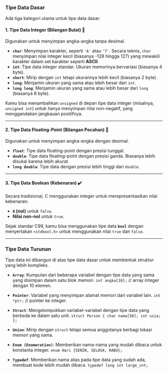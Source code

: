 ### Tipe Data Dasar

Ada tiga kategori utama untuk tipe data dasar:

#### 1. Tipe Data Integer (Bilangan Bulat) 🔢
Digunakan untuk menyimpan angka-angka tanpa desimal.
- **`char`**: Menyimpan karakter, seperti `'A'` atau `'7'`. Secara teknis, `char` menyimpan nilai integer kecil (biasanya -128 hingga 127) yang mewakili karakter dalam set karakter seperti **ASCII**.
- **`int`**: Tipe data integer standar. Ukuran memorinya bervariasi (biasanya 4 byte).
- **`short`**: Mirip dengan `int` tetapi ukurannya lebih kecil (biasanya 2 byte).
- **`long`**: Menjamin ukuran yang sama atau lebih besar dari `int`.
- **`long long`**: Menjamin ukuran yang sama atau lebih besar dari `long` (biasanya 8 byte).

Kamu bisa menambahkan `unsigned` di depan tipe data integer (misalnya, `unsigned int`) untuk hanya menyimpan nilai non-negatif, yang menggandakan jangkauan positifnya.

---

#### 2. Tipe Data Floating-Point (Bilangan Pecahan) 🔬
Digunakan untuk menyimpan angka-angka dengan desimal.
- **`float`**: Tipe data floating-point dengan presisi tunggal.
- **`double`**: Tipe data floating-point dengan presisi ganda. Biasanya lebih disukai karena lebih akurat.
- **`long double`**: Tipe data dengan presisi lebih tinggi dari `double`.

---

#### 3. Tipe Data Boolean (Kebenaran) ✔️
Secara tradisional, C menggunakan integer untuk merepresentasikan nilai kebenaran:
- **`0` (nol)** untuk `false`.
- **Nilai non-nol** untuk `true`.

Sejak standar C99, kamu bisa menggunakan tipe data **`bool`** dengan menyertakan `<stdbool.h>` untuk menggunakan nilai `true` dan `false`.

---

### Tipe Data Turunan

Tipe data ini dibangun di atas tipe data dasar untuk membentuk struktur yang lebih kompleks.

- **`Array`**: Kumpulan dari beberapa variabel dengan tipe data yang sama yang disimpan dalam satu blok memori.
    `int angka[10];` // array integer dengan 10 elemen.

- **`Pointer`**: Variabel yang menyimpan alamat memori dari variabel lain.
    `int *ptr;` // pointer ke integer.

- **`Struct`**: Mengelompokkan variabel-variabel dengan tipe data yang berbeda ke dalam satu unit.
    `struct Person { char nama[50]; int usia; };`

- **`Union`**: Mirip dengan `struct` tetapi semua anggotanya berbagi lokasi memori yang sama.

- **`Enum (Enumeration)`**: Memberikan nama-nama yang mudah dibaca untuk konstanta integer.
    `enum Hari {SENIN, SELASA, RABU};`

- **`Typedef`**: Memberikan nama alias pada tipe data yang sudah ada, membuat kode lebih mudah dibaca.
    `typedef long int large_int;`

